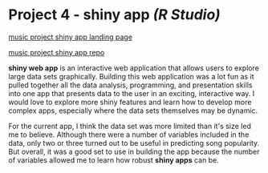 # Project 4 - shiny app *(R Studio)*

[music project shiny app landing page](https://bphigg.github.io/music_project/)

[music project shiny app repo](https://github.com/bphigg/music_project)

**shiny web app** is an interactive web application that allows users to explore large data sets graphically. Building this web application was a lot fun as it pulled together all the data analysis, programming, and presentation skills into one app that presents data to the user in an exciting, interactive way.  I would love to explore more shiny features and learn how to develop more complex apps, especially where the data sets themselves may be dynamic.

For the current app, I think the data set was more limited than it's size led me to believe. Although there were a number of variables included in the data, only two or three turned out to be useful in predicting song popularity. But overall, it was a good set to use in building the app because the number of variables allowed me to learn how robust **shiny apps** can be.
